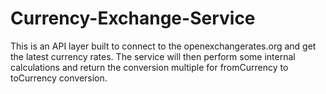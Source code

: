# Currency-Exchange-Service

This is an API layer built to connect to the openexchangerates.org and get the latest currency rates. The service will then
perform some internal calculations and return the conversion multiple for fromCurrency to toCurrency conversion.
